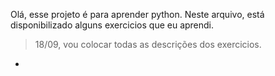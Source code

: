 Olá, esse projeto é para aprender python.
Neste arquivo, está disponibilizado alguns exercicios que eu aprendi.
> 18/09, vou colocar todas as descrições dos exercicios.
- 
 